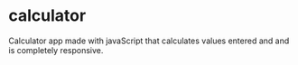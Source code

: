 # calculator
Calculator app made with javaScript that calculates values entered and and is completely responsive.
